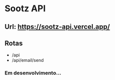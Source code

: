 # Sootz API

## Url: https://sootz-api.vercel.app/

## Rotas

* /api
* /api/email/send

### Em desenvolvimento...
